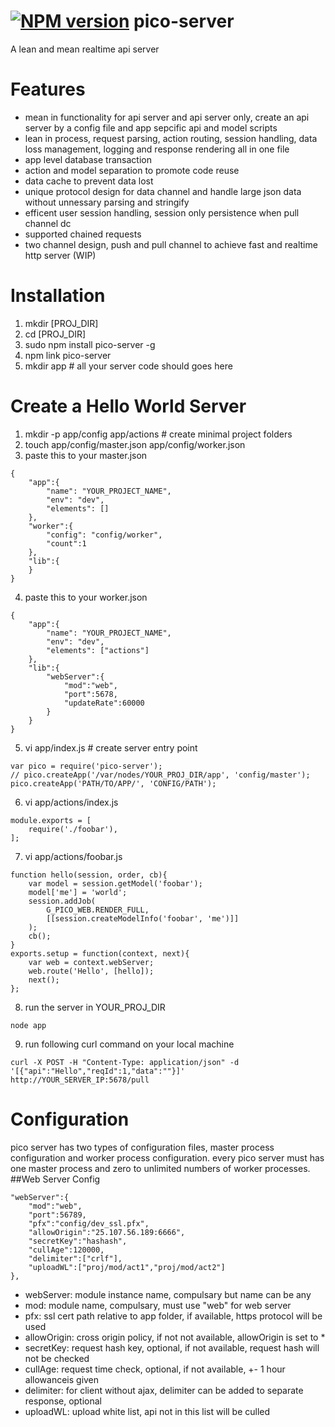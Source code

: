 [![NPM version](https://badge.fury.io/js/pico-server.png)](http://badge.fury.io/js/pico-server)
pico-server
===========

A lean and mean realtime api server

Features
========
* mean in functionality for api server and api server only, create an api server by a config file and app sepcific api and model scripts
* lean in process, request parsing, action routing, session handling, data loss management, logging and response rendering all in one file
* app level database transaction
* action and model separation to promote code reuse
* data cache to prevent data lost
* unique protocol design for data channel and handle large json data without unnessary parsing and stringify
* efficent user session handling, session only persistence when pull channel dc
* supported chained requests 
* two channel design, push and pull channel to achieve fast and realtime http server (WIP)

Installation
============
1. mkdir [PROJ_DIR]
2. cd [PROJ_DIR]
3. sudo npm install pico-server -g
4. npm link pico-server
5. mkdir app # all your server code should goes here

Create a Hello World Server
===========================
1. mkdir -p app/config app/actions # create minimal project folders
2. touch app/config/master.json app/config/worker.json
3. paste this to your master.json
```
{
    "app":{
        "name": "YOUR_PROJECT_NAME",
        "env": "dev",
        "elements": []
    },
    "worker":{
        "config": "config/worker",
        "count":1
    },
    "lib":{
    }
}
```

4. paste this to your worker.json
```
{
    "app":{
        "name": "YOUR_PROJECT_NAME",
        "env": "dev",
        "elements": ["actions"]
    },
    "lib":{
        "webServer":{
            "mod":"web",
            "port":5678,
            "updateRate":60000
        }
    }
}
```

5. vi app/index.js # create server entry point
```
var pico = require('pico-server');
// pico.createApp('/var/nodes/YOUR_PROJ_DIR/app', 'config/master');
pico.createApp('PATH/TO/APP/', 'CONFIG/PATH');
```

6. vi app/actions/index.js
```
module.exports = [
    require('./foobar'),
];
```

7. vi app/actions/foobar.js
```
function hello(session, order, cb){
	var model = session.getModel('foobar');
	model['me'] = 'world';
	session.addJob(
		G_PICO_WEB.RENDER_FULL,
		[[session.createModelInfo('foobar', 'me')]]
	);
	cb();
}
exports.setup = function(context, next){
	var web = context.webServer;
	web.route('Hello', [hello]);
    next();
};
```

8. run the server in YOUR_PROJ_DIR
```
node app
```
9. run following curl command on your local machine
```
curl -X POST -H "Content-Type: application/json" -d '[{"api":"Hello","reqId":1,"data":""}]' http://YOUR_SERVER_IP:5678/pull
```
Configuration
=============
pico server has two types of configuration files, master process configuration and worker process configuration. every 
pico server must has one master process and zero to unlimited numbers of worker processes.
##Web Server Config
```
"webServer":{
    "mod":"web",
    "port":56789,
    "pfx":"config/dev_ssl.pfx",
    "allowOrigin":"25.107.56.189:6666",
    "secretKey":"hashash",
    "cullAge":120000,
    "delimiter":["crlf"],
    "uploadWL":["proj/mod/act1","proj/mod/act2"]
},
```

- webServer: module instance name, compulsary but name can be any
- mod: module name, compulsary, must use "web" for web server
- pfx: ssl cert path relative to app folder, if available, https protocol will be used
- allowOrigin: cross origin policy, if not not available, allowOrigin is set to *
- secretKey: request hash key, optional, if not available, request hash will not be checked
- cullAge: request time check, optional, if not available, +- 1 hour allowanceis given
- delimiter: for client without ajax, delimiter can be added to separate response, optional
- uploadWL: upload white list, api not in this list will be culled
